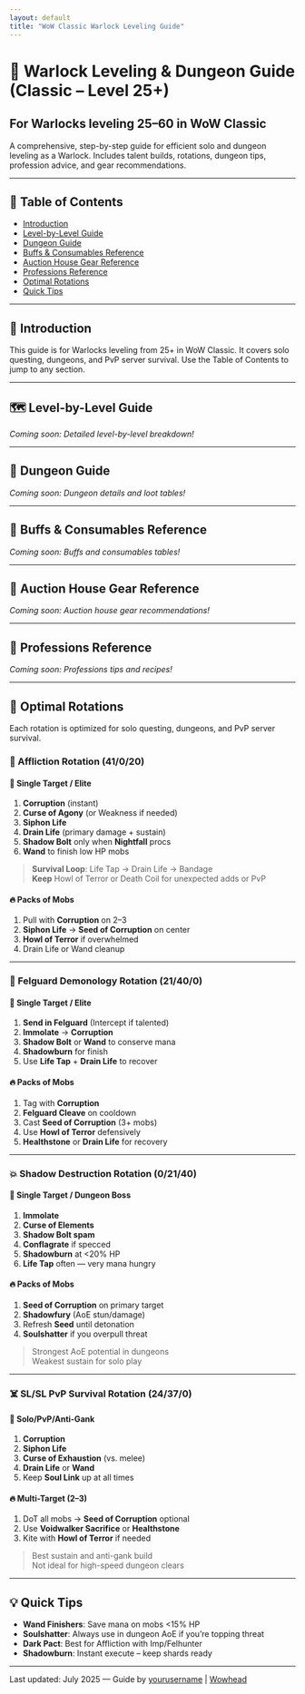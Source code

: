 ```yaml
---
layout: default
title: "WoW Classic Warlock Leveling Guide"
---
```


<div class="container">

# 🧙 Warlock Leveling & Dungeon Guide (Classic – Level 25+)

## For Warlocks leveling 25–60 in WoW Classic

A comprehensive, step-by-step guide for efficient solo and dungeon leveling as a Warlock. Includes talent builds, rotations, dungeon tips, profession advice, and gear recommendations.

---

## 📑 Table of Contents

- [Introduction](#introduction)
- [Level-by-Level Guide](#level-by-level-guide)
- [Dungeon Guide](#dungeon-guide)
- [Buffs & Consumables Reference](#buffs--consumables-reference)
- [Auction House Gear Reference](#auction-house-gear-reference)
- [Professions Reference](#professions-reference)
- [Optimal Rotations](#optimal-rotations)
- [Quick Tips](#quick-tips)

---

## 📝 Introduction

This guide is for Warlocks leveling from 25+ in WoW Classic. It covers solo questing, dungeons, and PvP server survival. Use the Table of Contents to jump to any section.

---

## 🗺️ Level-by-Level Guide

<!--
For each level (starting at 25), include:
- Talent point allocation
- Trainer visit info
- Rotation changes
- Professions: Tailoring/Enchanting recipes
- Buffs & consumables
- Auction house gear
-->

*Coming soon: Detailed level-by-level breakdown!*

---

## 🏰 Dungeon Guide

<!--
For each dungeon (only at the first eligible level), include:
- Name, level range, location, estimated run time, notable drops
-->

*Coming soon: Dungeon details and loot tables!*

---

## 🧪 Buffs & Consumables Reference

<!--
Table or list of recommended items.
-->

*Coming soon: Buffs and consumables tables!*

---

## 🛒 Auction House Gear Reference

<!--
Table of recommended green gear.
-->

*Coming soon: Auction house gear recommendations!*

---

## 🧵 Professions Reference

<!--
Key recipes and enchants for Tailoring/Enchanting.
-->

*Coming soon: Professions tips and recipes!*

---

## 🔁 Optimal Rotations

Each rotation is optimized for solo questing, dungeons, and PvP server survival.

### 🧱 Affliction Rotation (41/0/20)

#### 🎯 Single Target / Elite
1. **Corruption** (instant)
2. **Curse of Agony** (or Weakness if needed)
3. **Siphon Life**
4. **Drain Life** (primary damage + sustain)
5. **Shadow Bolt** only when **Nightfall** procs
6. **Wand** to finish low HP mobs

> **Survival Loop**: Life Tap → Drain Life → Bandage  
> **Keep** Howl of Terror or Death Coil for unexpected adds or PvP

#### 🔥 Packs of Mobs
1. Pull with **Corruption** on 2–3
2. **Siphon Life** → **Seed of Corruption** on center
3. **Howl of Terror** if overwhelmed
4. Drain Life or Wand cleanup

---

### 🐶 Felguard Demonology Rotation (21/40/0)

#### 🎯 Single Target / Elite
1. **Send in Felguard** (Intercept if talented)
2. **Immolate** → **Corruption**
3. **Shadow Bolt** or **Wand** to conserve mana
4. **Shadowburn** for finish
5. Use **Life Tap** + **Drain Life** to recover

#### 🔥 Packs of Mobs
1. Tag with **Corruption**
2. **Felguard Cleave** on cooldown
3. Cast **Seed of Corruption** (3+ mobs)
4. Use **Howl of Terror** defensively
5. **Healthstone** or **Drain Life** for recovery

---

### 💥 Shadow Destruction Rotation (0/21/40)

#### 🎯 Single Target / Dungeon Boss
1. **Immolate**
2. **Curse of Elements**
3. **Shadow Bolt spam**
4. **Conflagrate** if specced
5. **Shadowburn** at <20% HP
6. **Life Tap** often — very mana hungry

#### 🔥 Packs of Mobs
1. **Seed of Corruption** on primary target
2. **Shadowfury** (AoE stun/damage)
3. Refresh **Seed** until detonation
4. **Soulshatter** if you overpull threat

> Strongest AoE potential in dungeons  
> Weakest sustain for solo play

---

### ☠️ SL/SL PvP Survival Rotation (24/37/0)

#### 🎯 Solo/PvP/Anti-Gank
1. **Corruption**
2. **Siphon Life**
3. **Curse of Exhaustion** (vs. melee)
4. **Drain Life** or **Wand**
5. Keep **Soul Link** up at all times

#### 🔥 Multi-Target (2–3)
1. DoT all mobs → **Seed of Corruption** optional
2. Use **Voidwalker Sacrifice** or **Healthstone**
3. Kite with **Howl of Terror** if needed

> Best sustain and anti-gank build  
> Not ideal for high-speed dungeon clears

---

## 💡 Quick Tips

- **Wand Finishers**: Save mana on mobs <15% HP
- **Soulshatter**: Always use in dungeon AoE if you’re topping threat
- **Dark Pact**: Best for Affliction with Imp/Felhunter
- **Shadowburn**: Instant execute – keep shards ready

---

<footer>
Last updated: July 2025 &mdash; Guide by <a href="https://github.com/yourusername">yourusername</a> | <a href="https://classic.wowhead.com/">Wowhead</a>
</footer>

</div>
